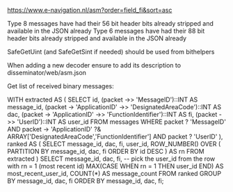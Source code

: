 https://www.e-navigation.nl/asm?order=field_fi&sort=asc


Type 8 messages have had their 56 bit header bits already stripped and available in the JSON already
Type 6 messages have had their 88 bit header bits already stripped and available in the JSON already

SafeGetUint (and SafeGetSint if needed) should be used from bithelpers

When adding a new decoder ensure to add its description to disseminator/web/asm.json

Get list of received binary messages:


WITH extracted AS (
  SELECT
    id,
    (packet ->> 'MessageID')::INT                             AS message_id,
    (packet -> 'ApplicationID' ->> 'DesignatedAreaCode')::INT AS dac,
    (packet -> 'ApplicationID' ->> 'FunctionIdentifier')::INT  AS fi,
    (packet ->> 'UserID')::INT                                 AS user_id
  FROM messages
  WHERE packet ? 'MessageID'
    AND packet -> 'ApplicationID' ?& ARRAY['DesignatedAreaCode','FunctionIdentifier']
    AND packet ? 'UserID'
),
ranked AS (
  SELECT
    message_id,
    dac,
    fi,
    user_id,
    ROW_NUMBER() OVER (
      PARTITION BY message_id, dac, fi
      ORDER BY id DESC
    ) AS rn
  FROM extracted
)
SELECT
  message_id,
  dac,
  fi,
  -- pick the user_id from the row with rn = 1 (most recent id)
  MAX(CASE WHEN rn = 1 THEN user_id END) AS most_recent_user_id,
  COUNT(*)                                      AS message_count
FROM ranked
GROUP BY
  message_id,
  dac,
  fi
ORDER BY
  message_id,
  dac,
  fi;
